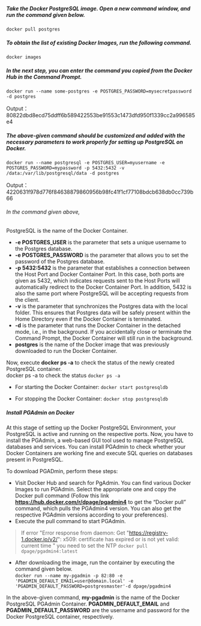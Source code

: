 ##### Take the Docker PostgreSQL image. Open a new command window, and run the command given below.
```
docker pull postgres
```

##### To obtain the list of existing Docker Images, run the following command.
```
docker images
```

##### In the next step, you can enter the command you copied from the Docker Hub in the Command Prompt.
```
docker run --name some-postgres -e POSTGRES_PASSWORD=mysecretpassword -d postgres
```
Output：80822dbd8ecd75ddff6b589422553be91553c1473dfd950f1339cc2a996585e4

##### The above-given command should be customized and added with the necessary parameters to work properly for setting up PostgreSQL on Docker.
```
docker run --name postgresql -e POSTGRES_USER=myusername -e POSTGRES_PASSWORD=mypassword -p 5432:5432 -v /data:/var/lib/postgresql/data -d postgres
```
Output：4220631f978d776f84638879860956b98fc41f1cf77108bdcb638db0cc739b66

###### In the command given above, 
PostgreSQL is the name of the Docker Container.<br>
* **-e POSTGRES_USER** is the parameter that sets a unique username to the Postgres database.<br>
* **-e POSTGRES_PASSWORD** is the parameter that allows you to set the password of the Postgres database.<br>
* **-p 5432:5432** is the parameter that establishes a connection between the Host Port and Docker Container Port. In this case, both ports are given as 5432, which indicates requests sent to the Host Ports will automatically redirect to the Docker Container Port. In addition, 5432 is also the same port where PostgreSQL will be accepting requests from the client.<br>
* **-v** is the parameter that synchronizes the Postgres data with the local folder. This ensures that Postgres data will be safely present within the Home Directory even if the Docker Container is terminated.<br>
* **-d** is the parameter that runs the Docker Container in the detached mode, i.e., in the background. If you accidentally close or terminate the Command Prompt, the Docker Container will still run in the background.<br>
* **postgres** is the name of the Docker image that was previously downloaded to run the Docker Container.<br>

Now, execute **docker ps -a** to check the status of the newly created PostgreSQL container. <br>
docker ps -a to check the status
```docker ps -a```

* For starting the Docker Container:
```docker start postgresqldb```

* For stopping the Docker Container:
```docker stop postgresqldb```




##### Install PGAdmin on Docker
At this stage of setting up the Docker PostgreSQL Environment, your PostgreSQL is active and running on the respective ports. Now, you have to install the PGAdmin, a web-based GUI tool used to manage PostgreSQL databases and services. You can install PGAdmin to check whether your Docker Containers are working fine and execute SQL queries on databases present in PostgreSQL.<br>

To download PGADmin, perform these steps: <br>

* Visit Docker Hub and search for PgAdmin. You can find various Docker Images to run PGAdmin. Select the appropriate one and copy the Docker pull command (Follow this link **https://hub.docker.com/r/dpage/pgadmin4** to get the “Docker pull” command, which pulls the PGAdmin4 version. You can also get the respective PGAdmin versions according to your preferences). <br>
* Execute the pull command to start PGAdmin.<br>
>If error "Error response from daemon: Get "https://registry-1.docker.io/v2/": x509: certificate has expired or is not yet valid: current time " you need to set the NTP
```docker pull dpage/pgadmin4:latest```

* After downloading the image, run the container by executing the command given below.<br>
```docker run --name my-pgadmin -p 82:80 -e 'PGADMIN_DEFAULT_EMAIL=user@domain.local' -e 'PGADMIN_DEFAULT_PASSWORD=postgresmaster'-d dpage/pgadmin4```

In the above-given command, **my-pgadmin** is the name of the Docker PostgreSQL PGAdmin Container. **PGADMIN_DEFAULT_EMAIL** and **PGADMIN_DEFAULT_PASSWORD** are the username and password for the Docker PostgreSQL container, respectively.
